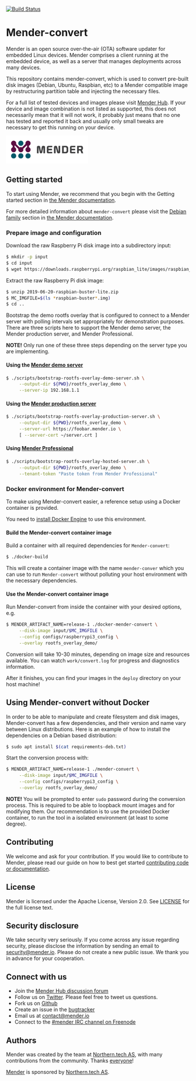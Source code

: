 [![Build Status](https://gitlab.com/Northern.tech/Mender/mender-convert/badges/next/pipeline.svg)](https://gitlab.com/Northern.tech/Mender/mender-convert/pipelines)

# Mender-convert

Mender is an open source over-the-air (OTA) software updater for embedded Linux devices. Mender comprises a client running at the embedded device, as well as a server that manages deployments across many devices.

This repository contains mender-convert, which is used to convert pre-built disk images (Debian, Ubuntu, Raspbian, etc) to a Mender compatible image by restructuring partition table and injecting the necessary files.

For a full list of tested devices and images please visit [Mender Hub](https://hub.mender.io/c/board-integrations/debian-family). If your device and image combination is not listed as supported, this does not necessarily mean that it will not work, it probably just means that no one has tested and reported it back and usually only small tweaks are necessary to get this running on your device.

![Mender logo](https://github.com/mendersoftware/mender/raw/master/mender_logo.png)


## Getting started

To start using Mender, we recommend that you begin with the Getting started
section in [the Mender documentation](https://docs.mender.io/).

For more detailed information about `mender-convert` please visit the
[Debian family](https://docs.mender.io/artifacts/debian-family) section in
[the Mender documentation](https://docs.mender.io/).


### Prepare image and configuration

Download the raw Raspberry Pi disk image into a subdirectory input:

```bash
$ mkdir -p input
$ cd input
$ wget https://downloads.raspberrypi.org/raspbian_lite/images/raspbian_lite-2019-06-24/2019-06-20-raspbian-buster-lite.zip
```

Extract the raw Raspberry Pi disk image:

```bash
$ unzip 2019-06-20-raspbian-buster-lite.zip
$ MC_IMGFILE=$(ls *raspbian-buster*.img)
$ cd ..
```

Bootstrap the demo rootfs overlay that is configured to connect to
a Mender server with polling intervals set appropriately for
demonstration purposes.  There are three scripts here to support
the Mender demo server, the Mender production server, and Mender
Professional.

**NOTE!** Only run one of these three steps depending on the server
type you are implementing.

#### Using the [Mender demo server](https://docs.mender.io/getting-started/on-premise-installation/create-a-test-environment)
```bash
$ ./scripts/bootstrap-rootfs-overlay-demo-server.sh \
     --output-dir ${PWD}/rootfs_overlay_demo \
     --server-ip 192.168.1.1
```

#### Using the [Mender production server](https://docs.mender.io/administration/production-installation)
```bash
$ ./scripts/bootstrap-rootfs-overlay-production-server.sh \
     --output-dir ${PWD}/rootfs_overlay_demo \
     --server-url https://foobar.mender.io \
     [ --server-cert ~/server.crt ]
```

#### Using [Mender Professional](https://mender.io/products/mender-professional)
```bash
$ ./scripts/bootstrap-rootfs-overlay-hosted-server.sh \
     --output-dir ${PWD}/rootfs_overlay_demo \
     --tenant-token "Paste token from Mender Professional"
```


### Docker environment for Mender-convert

To make using Mender-convert easier, a reference setup using a Docker
container is provided.

You need to [install Docker Engine](https://docs.docker.com/install) to use
this environment.


#### Build the Mender-convert container image

Build a container with all required dependencies for `Mender-convert`:

```bash
$ ./docker-build
```

This will create a container image with the name `mender-conver` which you can
use to run `Mender-convert` without polluting your host environment with the
necessary dependencies.


#### Use the Mender-convert container image

Run Mender-convert from inside the container with your desired options, e.g.

```bash
$ MENDER_ARTIFACT_NAME=release-1 ./docker-mender-convert \
     --disk-image input/$MC_IMGFILE \
     --config configs/raspberrypi3_config \
     --overlay rootfs_overlay_demo/
```

Conversion will take 10-30 minutes, depending on image size and resources
available. You can watch `work/convert.log` for progress and diagnostics
information.

After it finishes, you can find your images in the `deploy` directory on your
host machine!

## Using Mender-convert without Docker

In order to be able to manipulate and create filesystem and disk images,
Mender-convert has a few dependencies, and their version and name vary between
Linux distributions. Here is an example of how to install the dependencies on a
Debian based distribution:

```bash
$ sudo apt install $(cat requirements-deb.txt)
```

Start the conversion process with:

```bash
$ MENDER_ARTIFACT_NAME=release-1 ./mender-convert \
     --disk-image input/$MC_IMGFILE \
     --config configs/raspberrypi3_config \
     --overlay rootfs_overlay_demo/
```

**NOTE!** You will be prompted to enter `sudo` password during the conversion
process. This is required to be able to loopback mount images and for modifying
them. Our recommendation is to use the provided Docker container, to run the
tool in a isolated environment (at least to some degree).


## Contributing

We welcome and ask for your contribution. If you would like to contribute to
Mender, please read our guide on how to best get started
[contributing code or documentation](https://github.com/mendersoftware/mender/blob/master/CONTRIBUTING.md).


## License

Mender is licensed under the Apache License, Version 2.0. See
[LICENSE](https://github.com/mendersoftware/mender-convert/blob/master/LICENSE)
for the full license text.


## Security disclosure

We take security very seriously. If you come across any issue regarding
security, please disclose the information by sending an email to
[security@mender.io](security@mender.io). Please do not create a new public
issue. We thank you in advance for your cooperation.


## Connect with us

* Join the [Mender Hub discussion forum](https://hub.mender.io)
* Follow us on [Twitter](https://twitter.com/mender_io). Please
  feel free to tweet us questions.
* Fork us on [Github](https://github.com/mendersoftware)
* Create an issue in the [bugtracker](https://tracker.mender.io/projects/MEN)
* Email us at [contact@mender.io](mailto:contact@mender.io)
* Connect to the [#mender IRC channel on Freenode](http://webchat.freenode.net/?channels=mender)


## Authors

Mender was created by the team at [Northern.tech AS](https://northern.tech),
with many contributions from the community. Thanks
[everyone](https://github.com/mendersoftware/mender/graphs/contributors)!

[Mender](https://mender.io) is sponsored by [Northern.tech AS](https://northern.tech).

